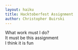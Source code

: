 ```yaml
---
layout: haiku
title: Hacktoberfest Assignment
author: Christopher Buirski
---
```


What work must I do? <br>
It must be this assignment <br>
I think it is fun<br>
